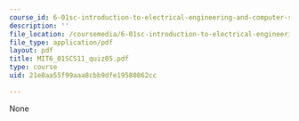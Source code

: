```yaml
---
course_id: 6-01sc-introduction-to-electrical-engineering-and-computer-science-i-spring-2011
description: ''
file_location: /coursemedia/6-01sc-introduction-to-electrical-engineering-and-computer-science-i-spring-2011/21e8aa55f99aaa8cbb9dfe19580862cc_MIT6_01SCS11_quiz05.pdf
file_type: application/pdf
layout: pdf
title: MIT6_01SCS11_quiz05.pdf
type: course
uid: 21e8aa55f99aaa8cbb9dfe19580862cc

---
```

None